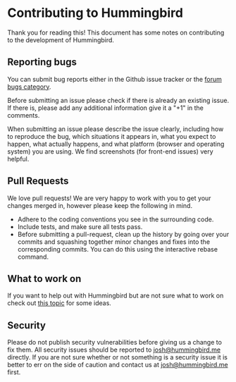 Contributing to Hummingbird
===========================

Thank you for reading this! This document has some notes on contributing to the development of Hummingbird.

Reporting bugs
--------------

You can submit bug reports either in the Github issue tracker or the [forum bugs category](http://forums.hummingbird.me/c/feedback/bugs).

Before submitting an issue please check if there is already an existing issue. If there is, please add any additional information give it a "+1" in the comments.

When submitting an issue please describe the issue clearly, including how to reproduce the bug, which situations it appears in, what you expect to happen, what actually happens, and what platform (browser and operating system) you are using.  We find screenshots (for front-end issues) very helpful.

Pull Requests
-------------

We love pull requests! We are very happy to work with you to get your changes merged in, however please keep the following in mind.

* Adhere to the coding conventions you see in the surrounding code.
* Include tests, and make sure all tests pass.
* Before submitting a pull-request, clean up the history by going over your commits and squashing together minor changes and fixes into the corresponding commits. You can do this using the interactive rebase command.

What to work on
---------------

If you want to help out with Hummingbird but are not sure what to work on check out [this topic](http://forums.hummingbird.me/t/how-to-help-out-with-hummingbird/9390) for some ideas.

Security
--------

Please do not publish security vulnerabilities before giving us a change to fix them. All security issues should be reported to [josh@hummingbird.me](mailto:josh@hummingbird.me) directly. If you are not sure whether or not something is a security issue it is better to err on the side of caution and contact us at [josh@hummingbird.me](mailto:josh@hummingbird.me) first.
